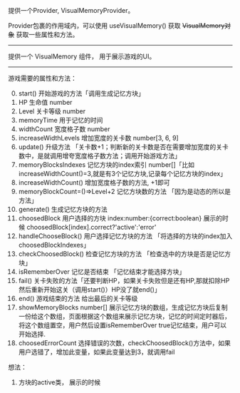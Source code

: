 提供一个Provider, VisualMemoryProvider。

Provider包裹的作用域内，可以使用 useVisualMemory() 获取 ~~VisualMemory对象~~ 获取一些属性和方法。

---

提供一个 VisualMemory 组件， 用于展示游戏的UI。

---

游戏需要的属性和方法：

0. start() 开始游戏的方法「调用生成记忆方块」
1. HP 生命值 number
2. Level 关卡等级 number
3. memoryTime 用于记忆的时间
4. widthCount 宽度格子数 number
5. increaseWidthLevels 增加宽度的关卡数 number[3, 6, 9]
6. update() 升级方法 「关卡数+1；判断新的关卡数是否在需要增加宽度的关卡数中，是就调用增夸宽度格子数方法；调用开始游戏方法」
7. memoryBlocksIndexes 记忆方块的index索引 number[]「比如increaseWidthCount()=3,就是有3个记忆方块,记录每个记忆方块的index」
8. increaseWidthCount() 增加宽度格子数的方法, +1即可
9. memoryBlockCount=()=>Level+2 记忆方块数的方法 「因为是动态的所以是方法」
10. generate() 生成记忆方块的方法
11. choosedBlock 用户选择的方块 index:number:{correct:boolean} 展示的时候 choosedBlock[index].correct?'active':'error'
12. handleChooseBlock() 用户选择记忆方块的方法 「将选择的方块的index加入choosedBlockIndexes」
13. checkChoosedBlock() 检查记忆方块的方法 「检查选中的方块是否是记忆方块」
14. isRememberOver 记忆是否结束 「记忆结束才能选择方块」
15. fail() 关卡失败的方法「还要判断HP，如果关卡失败但是还有HP,那就扣除HP然后重新开始这关（调用start()）HP没了就end()」
16. end() 游戏结束的方法 给出最后的关卡等级
17. showMemoryBlocks number[] 展示记忆方块的数组，生成记忆方块后复制一份给这个数组，页面根据这个数组来展示记忆方块，记忆的时间定时器后，将这个数组置空，用户然后设置isRememberOver true记忆结束，用户可以开始选择.
18. choosedErrorCount 选择错误的次数，checkChoosedBlock()方法中，如果用户选错了，增加此变量，如果此变量达到3，就调用fail


想法：
1. 方块的active类， 展示的时候
